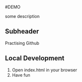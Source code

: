 #DEMO 

some description 

## Subheader

Practising Github

##  Local Development

1. Open index.html in your browser 
2. Have fun
